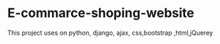# E-commarce-shoping-website
This project uses on python, django, ajax, css,bootstrap ,html,jQuerey 
